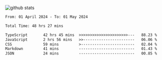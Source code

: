 
![github stats](https://github-readme-stats.vercel.app/api?username=realmahd1&show_icons=true&theme=codeSTACKr&hide_rank=true&count_private=true)

<!--START_SECTION:waka-->

```txt
From: 01 April 2024 - To: 01 May 2024

Total Time: 48 hrs 27 mins

TypeScript       42 hrs 45 mins  >>>>>>>>>>>>>>>>>>>>>>---   88.23 %
JavaScript       2 hrs 56 mins   >>-----------------------   06.06 %
CSS              59 mins         >------------------------   02.04 %
Markdown         41 mins         -------------------------   01.43 %
JSON             24 mins         -------------------------   00.85 %
```

<!--END_SECTION:waka-->
